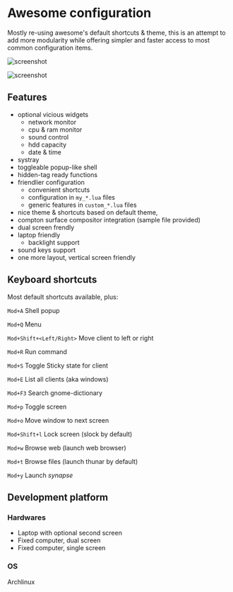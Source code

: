 # Awesome configuration

Mostly re-using awesome's default shortcuts & theme, this is an attempt to add more modularity
while offering simpler and faster access to most common configuration items.

![screenshot](../../raw/master/shot1.jpg)

![screenshot](../../raw/master/shot2.jpg)

## Features

- optional vicious widgets 
    - network monitor
    - cpu & ram monitor
    - sound control
    - hdd capacity
    - date & time
- systray
- toggleable popup-like shell
- hidden-tag ready functions
- friendlier configuration
    - convenient shortcuts
    - configuration in `my_*.lua` files
    - generic features in `custom_*.lua` files
- nice theme & shortcuts based on default theme, 
- compton surface compositor integration (sample file provided)
- dual screen frendly
- laptop friendly
    - backlight support
- sound keys support
- one more layout, vertical screen friendly

## Keyboard shortcuts

Most default shortcuts available, plus:

`Mod+A`
    Shell popup

`Mod+Q`
    Menu

`Mod+Shift+<Left/Right>`
    Move client to left or right

`Mod+R`
    Run command    

`Mod+S`
    Toggle Sticky state for client

`Mod+E`
    List all clients (aka windows)

`Mod+F3`
    Search gnome-dictionary

`Mod+p`
    Toggle screen

`Mod+o`
    Move window to next screen

`Mod+Shift+l`
    Lock screen (slock by default)

`Mod+w`
    Browse web (launch web browser)

`Mod+t`
    Browse files (launch thunar by default)

`Mod+y`
    Launch *synapse*

## Development platform

### Hardwares

- Laptop with optional second screen
- Fixed computer, dual screen
- Fixed computer, single screen

### OS

Archlinux


